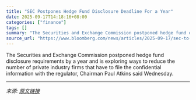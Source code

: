 ```yaml
---
title: "SEC Postpones Hedge Fund Disclosure Deadline For a Year"
date: 2025-09-17T14:18:16+08:00
categories: ["finance"]
tags: []
summary: "The Securities and Exchange Commission postponed hedge fund disclosure requirements by a year and is exploring ways to reduce the number of private industry firms that have to file the confidential in"
source_url: "https://www.bloomberg.com/news/articles/2025-09-17/sec-to-vote-to-delay-hedge-fund-disclosure-deadline-to-oct-2026"
---
```


The Securities and Exchange Commission postponed hedge fund disclosure requirements by a year and is exploring ways to reduce the number of private industry firms that have to file the confidential information with the regulator, Chairman Paul Atkins said Wednesday.

---

*来源: [原文链接](https://www.bloomberg.com/news/articles/2025-09-17/sec-to-vote-to-delay-hedge-fund-disclosure-deadline-to-oct-2026)*
